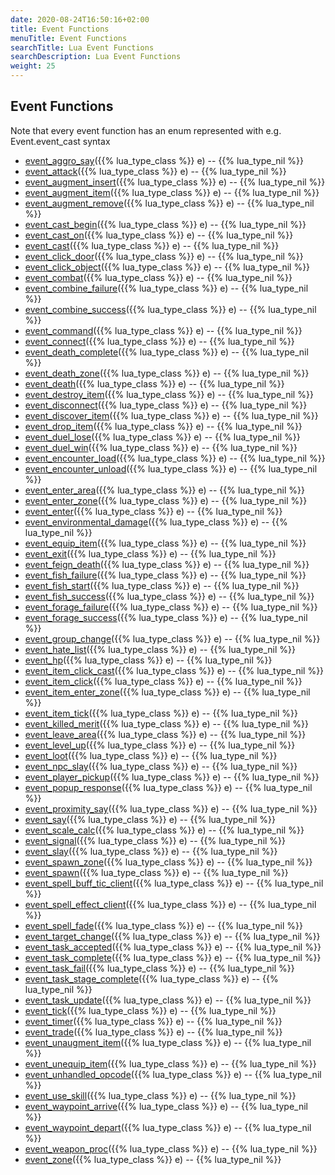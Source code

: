 ```yaml
---
date: 2020-08-24T16:50:16+02:00
title: Event Functions
menuTitle: Event Functions
searchTitle: Lua Event Functions
searchDescription: Lua Event Functions
weight: 25
---
```


## Event Functions

Note that every event function has an enum represented with e.g. Event.event_cast syntax

- [event_aggro_say](aggro_say)({{% lua_type_class %}} e) -- {{% lua_type_nil %}}
- [event_attack](attack)({{% lua_type_class %}} e) -- {{% lua_type_nil %}}
- [event_augment_insert](augment_insert)({{% lua_type_class %}} e) -- {{% lua_type_nil %}}
- [event_augment_item](augment_item)({{% lua_type_class %}} e) -- {{% lua_type_nil %}}
- [event_augment_remove](augment_remove)({{% lua_type_class %}} e) -- {{% lua_type_nil %}}
- [event_cast_begin](cast_begin)({{% lua_type_class %}} e) -- {{% lua_type_nil %}}
- [event_cast_on](cast_on)({{% lua_type_class %}} e) -- {{% lua_type_nil %}}
- [event_cast](cast)({{% lua_type_class %}} e) -- {{% lua_type_nil %}}
- [event_click_door](click_door)({{% lua_type_class %}} e) -- {{% lua_type_nil %}}
- [event_click_object](click_object)({{% lua_type_class %}} e) -- {{% lua_type_nil %}}
- [event_combat](combat)({{% lua_type_class %}} e) -- {{% lua_type_nil %}}
- [event_combine_failure](combine_failure)({{% lua_type_class %}} e) -- {{% lua_type_nil %}}
- [event_combine_success](combine_success)({{% lua_type_class %}} e) -- {{% lua_type_nil %}}
- [event_command](command)({{% lua_type_class %}} e) -- {{% lua_type_nil %}}
- [event_connect](connect)({{% lua_type_class %}} e) -- {{% lua_type_nil %}}
- [event_death_complete](death_complete)({{% lua_type_class %}} e) -- {{% lua_type_nil %}}
- [event_death_zone](death_zone)({{% lua_type_class %}} e) -- {{% lua_type_nil %}}
- [event_death](death)({{% lua_type_class %}} e) -- {{% lua_type_nil %}}
- [event_destroy_item](destroy_item)({{% lua_type_class %}} e) -- {{% lua_type_nil %}}
- [event_disconnect](disconnect)({{% lua_type_class %}} e) -- {{% lua_type_nil %}}
- [event_discover_item](discover_item)({{% lua_type_class %}} e) -- {{% lua_type_nil %}}
- [event_drop_item](drop_item)({{% lua_type_class %}} e) -- {{% lua_type_nil %}}
- [event_duel_lose](duel_lose)({{% lua_type_class %}} e) -- {{% lua_type_nil %}}
- [event_duel_win](duel_win)({{% lua_type_class %}} e) -- {{% lua_type_nil %}}
- [event_encounter_load](encounter_load)({{% lua_type_class %}} e) -- {{% lua_type_nil %}}
- [event_encounter_unload](encounter_unload)({{% lua_type_class %}} e) -- {{% lua_type_nil %}}
- [event_enter_area](enter_area)({{% lua_type_class %}} e) -- {{% lua_type_nil %}}
- [event_enter_zone](enter_zone)({{% lua_type_class %}} e) -- {{% lua_type_nil %}}
- [event_enter](enter)({{% lua_type_class %}} e) -- {{% lua_type_nil %}}
- [event_environmental_damage](environmental_damage)({{% lua_type_class %}} e) -- {{% lua_type_nil %}}
- [event_equip_item](equip_item)({{% lua_type_class %}} e) -- {{% lua_type_nil %}}
- [event_exit](exit)({{% lua_type_class %}} e) -- {{% lua_type_nil %}}
- [event_feign_death](feign_death)({{% lua_type_class %}} e) -- {{% lua_type_nil %}}
- [event_fish_failure](fish_failure)({{% lua_type_class %}} e) -- {{% lua_type_nil %}}
- [event_fish_start](fish_start)({{% lua_type_class %}} e) -- {{% lua_type_nil %}}
- [event_fish_success](fish_success)({{% lua_type_class %}} e) -- {{% lua_type_nil %}}
- [event_forage_failure](forage_failure)({{% lua_type_class %}} e) -- {{% lua_type_nil %}}
- [event_forage_success](forage_success)({{% lua_type_class %}} e) -- {{% lua_type_nil %}}
- [event_group_change](group_change)({{% lua_type_class %}} e) -- {{% lua_type_nil %}}
- [event_hate_list](hate_list)({{% lua_type_class %}} e) -- {{% lua_type_nil %}}
- [event_hp](hp)({{% lua_type_class %}} e) -- {{% lua_type_nil %}}
- [event_item_click_cast](item_click_cast)({{% lua_type_class %}} e) -- {{% lua_type_nil %}}
- [event_item_click](item_click)({{% lua_type_class %}} e) -- {{% lua_type_nil %}}
- [event_item_enter_zone](item_enter_zone)({{% lua_type_class %}} e) -- {{% lua_type_nil %}}
- [event_item_tick](item_tick)({{% lua_type_class %}} e) -- {{% lua_type_nil %}}
- [event_killed_merit](killed_merit)({{% lua_type_class %}} e) -- {{% lua_type_nil %}}
- [event_leave_area](leave_area)({{% lua_type_class %}} e) -- {{% lua_type_nil %}}
- [event_level_up](level_up)({{% lua_type_class %}} e) -- {{% lua_type_nil %}}
- [event_loot](loot)({{% lua_type_class %}} e) -- {{% lua_type_nil %}}
- [event_npc_slay](event_npc_slay)({{% lua_type_class %}} e) -- {{% lua_type_nil %}}
- [event_player_pickup](player_pickup)({{% lua_type_class %}} e) -- {{% lua_type_nil %}}
- [event_popup_response](popup_response)({{% lua_type_class %}} e) -- {{% lua_type_nil %}}
- [event_proximity_say](proximity_say)({{% lua_type_class %}} e) -- {{% lua_type_nil %}}
- [event_say](say)({{% lua_type_class %}} e) -- {{% lua_type_nil %}}
- [event_scale_calc](scale_calc)({{% lua_type_class %}} e) -- {{% lua_type_nil %}}
- [event_signal](signal)({{% lua_type_class %}} e) -- {{% lua_type_nil %}}
- [event_slay](slay)({{% lua_type_class %}} e) -- {{% lua_type_nil %}}
- [event_spawn_zone](spawn_zone)({{% lua_type_class %}} e) -- {{% lua_type_nil %}}
- [event_spawn](spawn)({{% lua_type_class %}} e) -- {{% lua_type_nil %}}
- [event_spell_buff_tic_client](spell_buff_tic_client)({{% lua_type_class %}} e) -- {{% lua_type_nil %}}
- [event_spell_effect_client](spell_effect_client)({{% lua_type_class %}} e) -- {{% lua_type_nil %}}
- [event_spell_fade](spell_fade)({{% lua_type_class %}} e) -- {{% lua_type_nil %}}
- [event_target_change](target_change)({{% lua_type_class %}} e) -- {{% lua_type_nil %}}
- [event_task_accepted](task_accepted)({{% lua_type_class %}} e) -- {{% lua_type_nil %}}
- [event_task_complete](task_complete)({{% lua_type_class %}} e) -- {{% lua_type_nil %}}
- [event_task_fail](task_fail)({{% lua_type_class %}} e) -- {{% lua_type_nil %}}
- [event_task_stage_complete](task_stage_complete)({{% lua_type_class %}} e) -- {{% lua_type_nil %}}
- [event_task_update](task_update)({{% lua_type_class %}} e) -- {{% lua_type_nil %}}
- [event_tick](tick)({{% lua_type_class %}} e) -- {{% lua_type_nil %}}
- [event_timer](timer)({{% lua_type_class %}} e) -- {{% lua_type_nil %}}
- [event_trade](trade)({{% lua_type_class %}} e) -- {{% lua_type_nil %}}
- [event_unaugment_item](unaugment_item)({{% lua_type_class %}} e) -- {{% lua_type_nil %}}
- [event_unequip_item](unequip_item)({{% lua_type_class %}} e) -- {{% lua_type_nil %}}
- [event_unhandled_opcode](unhandled_opcode)({{% lua_type_class %}} e) -- {{% lua_type_nil %}}
- [event_use_skill](use_skill)({{% lua_type_class %}} e) -- {{% lua_type_nil %}}
- [event_waypoint_arrive](waypoint_arrive)({{% lua_type_class %}} e) -- {{% lua_type_nil %}}
- [event_waypoint_depart](waypoint_depart)({{% lua_type_class %}} e) -- {{% lua_type_nil %}}
- [event_weapon_proc](weapon_proc)({{% lua_type_class %}} e) -- {{% lua_type_nil %}}
- [event_zone](zone)({{% lua_type_class %}} e) -- {{% lua_type_nil %}}